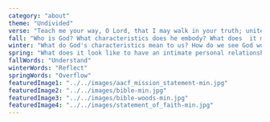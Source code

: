 ```yaml
---
category: "about"
theme: "Undivided"
verse: "Teach me your way, O Lord, that I may walk in your truth; unite my heart to fear your name. Psalms 86:11 (ESV)"
fall: "Who is God? What characteristics does he embody? What does  it mean to have an undivided heart towards Him? "
winter: "What do God's characteristics mean to us? How do we see God working in our own lives?"
spring: "What does it look like to have an intimate personal relationship with God? How can we share the love of Christ to those around us?"
fallWords: "Understand"
winterWords: "Reflect"
springWords: "Overflow"
featuredImage1: "../../images/aacf_mission_statement-min.jpg"
featuredImage2: "../../images/bible-min.jpg"
featuredImage3: "../../images/bible-woods-min.jpg"
featuredImage4: "../../images/statement_of_faith-min.jpg"
---
```


